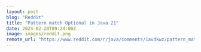 ```yaml
---
layout: post
blog: "Reddit"
title: "Pattern match Optional in Java 21"
date: 2024-02-20T09:24:00Z
image: images/reddit.png
remote_url: "https://www.reddit.com/r/java/comments/1avdkwz/pattern_match_optional_in_java_21/"
---
```

